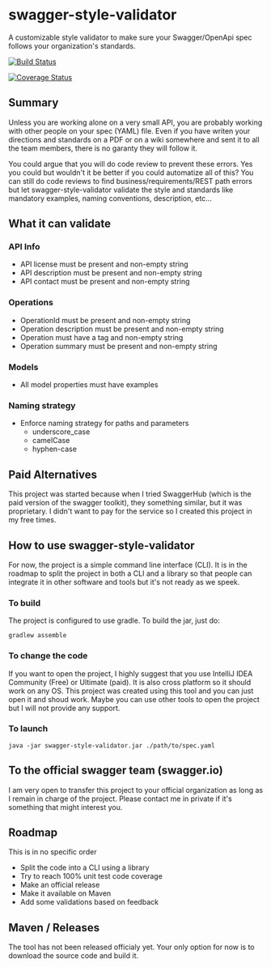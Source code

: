# swagger-style-validator
A customizable style validator to make sure your Swagger/OpenApi spec follows your organization's standards.

[![Build Status](https://travis-ci.org/JaffSoft/swagger-style-validator.svg?branch=master)](https://travis-ci.org/JaffSoft/swagger-style-validator)

[![Coverage Status](https://coveralls.io/repos/github/JaffSoft/swagger-style-validator/badge.svg?branch=master)](https://coveralls.io/github/JaffSoft/swagger-style-validator?branch=master)

## Summary

Unless you are working alone on a very small API, you are probably working with other people on your spec (YAML) file. 
Even if you have writen your directions and standards on a PDF or on a wiki somewhere and sent it to all the team 
members, there is no garanty they will follow it.

You could argue that you will do code review to prevent these errors. Yes you could but wouldn't it be better if you
could automatize all of this? You can still do code reviews to find business/requirements/REST path errors
but let swagger-style-validator validate the style and standards like mandatory examples, naming conventions, 
description, etc...

## What it can validate

### API Info
- API license must be present and non-empty string
- API description must be present and non-empty string
- API contact must be present and non-empty string

### Operations
- OperationId must be present and non-empty string
- Operation description must be present and non-empty string
- Operation must have a tag and non-empty string
- Operation summary must be present and non-empty string

### Models
- All model properties must have examples

### Naming strategy
- Enforce naming strategy for paths and parameters
    - underscore_case
    - camelCase
    - hyphen-case

## Paid Alternatives

This project was started because when I tried SwaggerHub (which is the paid version of the swagger toolkit), they 
something similar, but it was proprietary. I didn't want to pay for the service so I created this project in my free 
times.

## How to use swagger-style-validator

For now, the project is a simple command line interface (CLI). It is in the roadmap to split the project in both a CLI
and a library so that people can integrate it in other software and tools but it's not ready as we speek.

### To build

The project is configured to use gradle. To build the jar, just do:

`gradlew assemble`

### To change the code

If you want to open the project, I highly suggest that you use IntelliJ IDEA Community (Free) or Ultimate (paid).
It is also cross platform so it should work on any OS. This project was created using this tool and you can just open 
it and shoud work. Maybe you can use other tools to open the project but I will not provide any support.

### To launch

`java -jar swagger-style-validator.jar ./path/to/spec.yaml`

## To the official swagger team (swagger.io)

I am very open to transfer this project to your official organization as long as I remain in charge of the project.
Please contact me in private if it's something that might interest you.

## Roadmap

This is in no specific order

- Split the code into a CLI using a library
- Try to reach 100% unit test code coverage
- Make an official release
- Make it available on Maven
- Add some validations based on feedback

## Maven / Releases

The tool has not been released officialy yet. Your only option for now is to download the source code and build it.